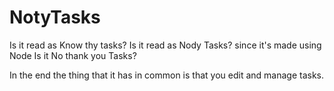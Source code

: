 # NotyTasks
Is it read as Know thy tasks?
Is it read as Nody Tasks? since it's made using Node
Is it No thank you Tasks?

In the end the thing that it has in common is that you edit and manage tasks.